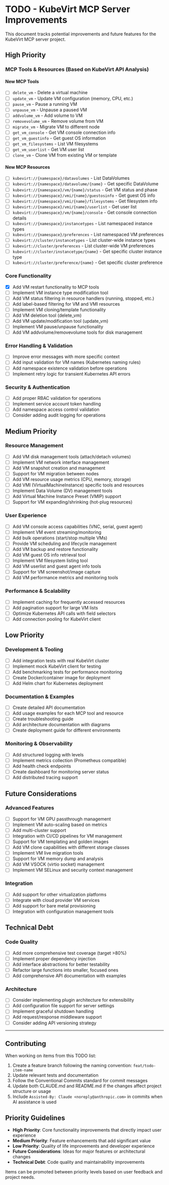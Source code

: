 # TODO - KubeVirt MCP Server Improvements

This document tracks potential improvements and future features for the KubeVirt MCP server project.

## High Priority

### MCP Tools & Resources (Based on KubeVirt API Analysis)

#### New MCP Tools
- [ ] `delete_vm` - Delete a virtual machine
- [ ] `update_vm` - Update VM configuration (memory, CPU, etc.)
- [ ] `pause_vm` - Pause a running VM
- [ ] `unpause_vm` - Unpause a paused VM
- [ ] `addvolume_vm` - Add volume to VM
- [ ] `removevolume_vm` - Remove volume from VM
- [ ] `migrate_vm` - Migrate VM to different node
- [ ] `get_vm_console` - Get VM console connection info
- [ ] `get_vm_guestinfo` - Get guest OS information
- [ ] `get_vm_filesystems` - List VM filesystems
- [ ] `get_vm_userlist` - Get VM user list
- [ ] `clone_vm` - Clone VM from existing VM or template

#### New MCP Resources
- [ ] `kubevirt://{namespace}/datavolumes` - List DataVolumes
- [ ] `kubevirt://{namespace}/datavolume/{name}` - Get specific DataVolume
- [ ] `kubevirt://{namespace}/vm/{name}/status` - Get VM status and phase
- [ ] `kubevirt://{namespace}/vmi/{name}/guestosinfo` - Get guest OS info
- [ ] `kubevirt://{namespace}/vmi/{name}/filesystems` - Get filesystem info
- [ ] `kubevirt://{namespace}/vmi/{name}/userlist` - Get user list
- [ ] `kubevirt://{namespace}/vm/{name}/console` - Get console connection details
- [ ] `kubevirt://{namespace}/instancetypes` - List namespaced instance types
- [ ] `kubevirt://{namespace}/preferences` - List namespaced VM preferences
- [ ] `kubevirt://cluster/instancetypes` - List cluster-wide instance types
- [ ] `kubevirt://cluster/preferences` - List cluster-wide VM preferences
- [ ] `kubevirt://cluster/instancetype/{name}` - Get specific cluster instance type
- [ ] `kubevirt://cluster/preference/{name}` - Get specific cluster preference

### Core Functionality
- [x] Add VM restart functionality to MCP tools
- [ ] Implement VM instance type modification tool
- [ ] Add VM status filtering in resource handlers (running, stopped, etc.)
- [ ] Add label-based filtering for VM and VMI resources
- [ ] Implement VM cloning/template functionality
- [ ] Add VM deletion tool (delete_vm)
- [ ] Add VM update/modification tool (update_vm)
- [ ] Implement VM pause/unpause functionality
- [ ] Add VM addvolume/removevolume tools for disk management

### Error Handling & Validation
- [ ] Improve error messages with more specific context
- [ ] Add input validation for VM names (Kubernetes naming rules)
- [ ] Add namespace existence validation before operations
- [ ] Implement retry logic for transient Kubernetes API errors

### Security & Authentication
- [ ] Add proper RBAC validation for operations
- [ ] Implement service account token handling
- [ ] Add namespace access control validation
- [ ] Consider adding audit logging for operations

## Medium Priority

### Resource Management
- [ ] Add VM disk management tools (attach/detach volumes)
- [ ] Implement VM network interface management
- [ ] Add VM snapshot creation and management
- [ ] Support for VM migration between nodes
- [ ] Add VM resource usage metrics (CPU, memory, storage)
- [ ] Add VMI (VirtualMachineInstance) specific tools and resources
- [ ] Implement Data Volume (DV) management tools
- [ ] Add Virtual Machine Instance Preset (VMIP) support
- [ ] Support for VM expanding/shrinking (hot-plug resources)

### User Experience
- [ ] Add VM console access capabilities (VNC, serial, guest agent)
- [ ] Implement VM event streaming/monitoring
- [ ] Add bulk operations (start/stop multiple VMs)
- [ ] Provide VM scheduling and lifecycle management
- [ ] Add VM backup and restore functionality
- [ ] Add VM guest OS info retrieval tool
- [ ] Implement VM filesystem listing tool
- [ ] Add VM userlist and guest agent info tools
- [ ] Support for VM screenshot/image capture
- [ ] Add VM performance metrics and monitoring tools

### Performance & Scalability
- [ ] Implement caching for frequently accessed resources
- [ ] Add pagination support for large VM lists
- [ ] Optimize Kubernetes API calls with field selectors
- [ ] Add connection pooling for KubeVirt client

## Low Priority

### Development & Tooling
- [ ] Add integration tests with real KubeVirt cluster
- [ ] Implement mock KubeVirt client for testing
- [ ] Add benchmarking tests for performance monitoring
- [ ] Create Docker/container image for deployment
- [ ] Add Helm chart for Kubernetes deployment

### Documentation & Examples
- [ ] Create detailed API documentation
- [ ] Add usage examples for each MCP tool and resource
- [ ] Create troubleshooting guide
- [ ] Add architecture documentation with diagrams
- [ ] Create deployment guide for different environments

### Monitoring & Observability
- [ ] Add structured logging with levels
- [ ] Implement metrics collection (Prometheus compatible)
- [ ] Add health check endpoints
- [ ] Create dashboard for monitoring server status
- [ ] Add distributed tracing support

## Future Considerations

### Advanced Features
- [ ] Support for VM GPU passthrough management
- [ ] Implement VM auto-scaling based on metrics
- [ ] Add multi-cluster support
- [ ] Integration with CI/CD pipelines for VM management
- [ ] Support for VM templating and golden images
- [ ] Add VM clone capabilities with different storage classes
- [ ] Implement VM live migration tools
- [ ] Support for VM memory dump and analysis
- [ ] Add VM VSOCK (virtio socket) management
- [ ] Implement VM SELinux and security context management

### Integration
- [ ] Add support for other virtualization platforms
- [ ] Integrate with cloud provider VM services
- [ ] Add support for bare metal provisioning
- [ ] Integration with configuration management tools

## Technical Debt

### Code Quality
- [ ] Add more comprehensive test coverage (target >80%)
- [ ] Implement proper dependency injection
- [ ] Add interface abstractions for better testability
- [ ] Refactor large functions into smaller, focused ones
- [ ] Add comprehensive API documentation with examples

### Architecture
- [ ] Consider implementing plugin architecture for extensibility
- [ ] Add configuration file support for server settings
- [ ] Implement graceful shutdown handling
- [ ] Add request/response middleware support
- [ ] Consider adding API versioning strategy

---

## Contributing

When working on items from this TODO list:

1. Create a feature branch following the naming convention: `feat/todo-item-name`
2. Update relevant tests and documentation
3. Follow the Conventional Commits standard for commit messages
4. Update both CLAUDE.md and README.md if the changes affect project structure or usage
5. Include `Assisted-By: Claude <noreply@anthropic.com>` in commits when AI assistance is used

## Priority Guidelines

- **High Priority**: Core functionality improvements that directly impact user experience
- **Medium Priority**: Feature enhancements that add significant value
- **Low Priority**: Quality of life improvements and developer experience
- **Future Considerations**: Ideas for major features or architectural changes
- **Technical Debt**: Code quality and maintainability improvements

Items can be promoted between priority levels based on user feedback and project needs.